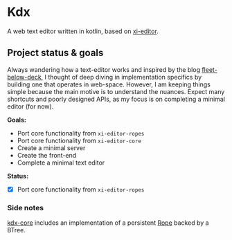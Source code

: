 # Kdx

A web text editor written in kotlin, based on [xi-editor](https://github.com/xi-editor/xi-editor/tree/master).

## Project status & goals

Always wandering how a text-editor works and inspired by the blog
[fleet-below-deck](https://blog.jetbrains.com/fleet/2022/01/fleet-below-deck-part-i-architecture-overview/),
I thought of deep diving in implementation specifics by building one that operates in web-space.
However, I am keeping things simple because the main motive is to understand the nuances.
Expect many shortcuts and poorly designed APIs, as my focus is on completing a minimal editor (for now).

**Goals:**

- Port core functionality from `xi-editor-ropes`
- Port core functionality from `xi-editor-core`
- Create a minimal server
- Create the front-end
- Complete a minimal text editor

**Status:**

- [x] Port core functionality from `xi-editor-ropes`

### Side notes

[kdx-core](kdx-core/src/commonMain/kotlin/Rope.kt) includes an implementation of a persistent
[Rope](https://en.wikipedia.org/wiki/Rope_(data_structure)#Index) backed by a BTree.